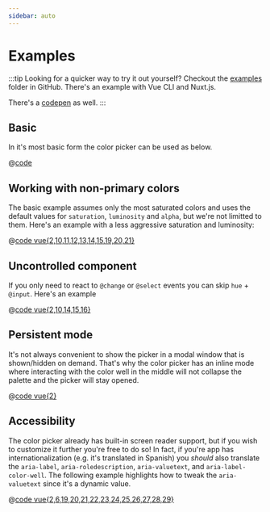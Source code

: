 ```yaml
---
sidebar: auto
---
```


# Examples

:::tip
Looking for a quicker way to try it out yourself? Checkout the [examples](https://github.com/radial-color-picker/vue-color-picker/tree/master/examples) folder in GitHub. There's an example with Vue CLI and Nuxt.js.

There's a [codepen](https://codepen.io/rkunev/pen/zjEmwV/) as well.
:::

## Basic

In it's most basic form the color picker can be used as below.

<ExampleBasic />

@[code](./.vuepress/components/ExampleBasic.vue)

## Working with non-primary colors

The basic example assumes only the most saturated colors and uses the default values for `saturation`, `luminosity` and `alpha`, but we're not limitted to them. Here's an example with a less aggressive saturation and luminosity:

<ExampleNonPrimary />

@[code vue{2,10,11,12,13,14,15,19,20,21}](./.vuepress/components/ExampleNonPrimary.vue)

## Uncontrolled component

If you only need to react to `@change` or `@select` events you can skip `hue` + `@input`. Here's an example

<ExampleUncontrolled />

@[code vue{2,10,14,15,16}](./.vuepress/components/ExampleUncontrolled.vue)

## Persistent mode

It's not always convenient to show the picker in a modal window that is shown/hidden on demand. That's why the color picker has an inline mode where interacting with the color well in the middle will not collapse the palette and the picker will stay opened.

<ExampleNonCollapsingMode />

@[code vue{2}](./.vuepress/components/ExampleNonCollapsingMode.vue)

## Accessibility

The color picker already has built-in screen reader support, but if you wish to customize it further you're free to do so! In fact, if you're app has internationalization (e.g. it's translated in Spanish) you _should_ also translate the `aria-label`, `aria-roledescription`, `aria-valuetext`, and `aria-label-color-well`. The following example highlights how to tweak the `aria-valuetext` since it's a dynamic value.

<ExampleAccessibility />

@[code vue{2,6,19,20,21,22,23,24,25,26,27,28,29}](./.vuepress/components/ExampleAccessibility.vue)

<style>
.rcp {
    margin: 32px auto;
}
</style>

